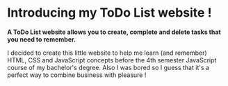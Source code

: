 # Introducing my ToDo List website !

**A ToDo List website allows you to create, complete and delete tasks that you
need to remember.**

I decided to create this little website to help me learn (and remember) HTML,
CSS and JavaScript concepts before the 4th semester JavaScript course of my
bachelor's degree. Also I was bored so I guess that it's a perfect way
to combine business with pleasure !

